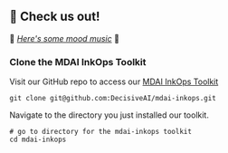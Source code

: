 ## 🐙 Check us out!

🎵 *[Here's some mood music](https://www.youtube.com/watch?v=wyx6JDQCslE)* 🎵

### Clone the MDAI InkOps Toolkit

Visit our GitHub repo to access our [MDAI InkOps Toolkit](https://github.com/DecisiveAI/mdai-inkops)

`git clone git@github.com:DecisiveAI/mdai-inkops.git`


Navigate to the directory you just installed our toolkit.

```shell
# go to directory for the mdai-inkops toolkit
cd mdai-inkops
```
